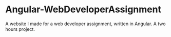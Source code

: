# Angular-WebDeveloperAssignment
A website I made for a web developer assignment, written in Angular. A two hours project.
